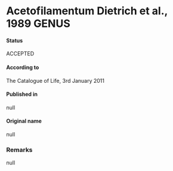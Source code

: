 Acetofilamentum Dietrich et al., 1989 GENUS
=======

#### Status
ACCEPTED

#### According to
The Catalogue of Life, 3rd January 2011

#### Published in
null

#### Original name
null

### Remarks
null